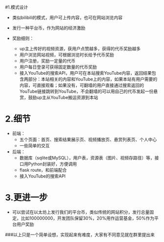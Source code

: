 #1.模式设计

* 类似bilibili的模式，用户可上传内容，也可在网站浏览内容

* 发行一种平台币，作为网站的经济激励
* 奖励细则：
  * up主上传好的视频资源，获用户点赞越多，获得的代币奖励越多
  * 用户浏览网站视频，可根据浏览时长给予代币奖励
  * 用户注册，奖励一定量的代币
  * 用户每日登录可获得固定数量的代币奖励
  * 接入YouTube的搜索API，用户可在本站搜索YouTube内容，返回结果包含两部分：本站相关的内容和YouTube上的内容，如果本站有用户需要的内容，可直接观看；如果没有，可翻墙的用户直接通过搜索返回的YouTube链接跳转到YouTube，不会翻墙的可以用自己的代币发起一份悬赏，鼓励up主从YouTube搬运资源到本站

# 2.细节

* 前端：
  * 五个页面：首页、搜索结果展示页、视频播放页、悬赏列表页、个人中心
  * 一些简单的交互
* 后端：
  * 数据库（sqlite或MySQL），用户表，资源表（图片、视频存路径）等，接口用Python封装好，方便调用
  * flask route，和前端配合
  * 接入YouTube的搜索API

# 3.更进一步

* 可以尝试在以太坊上发行我们的平台币，类似传统的网站积分，发行总量固定，比如100000000，开发团队保留30%，20%用作运营基金，50%作为平台用户奖励

###以上只是一个简单设想，实现起来有难度，大家有不同意见就在群里提出来
